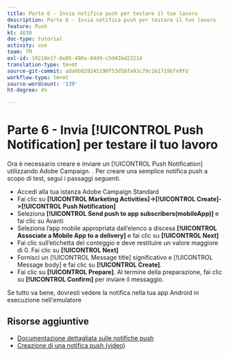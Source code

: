 ```yaml
---
title: Parte 6 - Invia notifica push per testare il tuo lavoro
description: Parte 6 - Invia notifica push per testare il tuo lavoro
feature: Push
kt: 4830
doc-type: tutorial
activity: use
team: TM
exl-id: 10218e1f-6e85-490a-84d9-c5d42bd2321d
translation-type: tm+mt
source-git-commit: ada0b029245190f53d58fa93c79c161719bfe9fd
workflow-type: tm+mt
source-wordcount: '139'
ht-degree: 4%

---
```


# Parte 6 - Invia [!UICONTROL Push Notification] per testare il tuo lavoro

Ora è necessario creare e inviare un [!UICONTROL Push Notification] utilizzando Adobe Campaign. . Per creare una semplice notifica push a scopo di test, segui i passaggi seguenti.

* Accedi alla tua istanza Adobe Campaign Standard
* Fai clic su **[!UICONTROL Marketing Activities]->[!UICONTROL Create]->[!UICONTROL Push Notification]**
* Seleziona **[!UICONTROL Send push to app subscribers(mobileApp)]** e fai clic su Avanti
* Seleziona l’app mobile appropriata dall’elenco a discesa **[!UICONTROL Associate a Mobile App to a delivery]** e fai clic su **[!UICONTROL Next]**
* Fai clic sull’etichetta del conteggio e deve restituire un valore maggiore di 0. Fai clic su **[!UICONTROL Next]**
* Fornisci un [!UICONTROL Message title] significativo e [!UICONTROL Message body] e fai clic su **[!UICONTROL Create]**.
* Fai clic su **[!UICONTROL Prepare]**. Al termine della preparazione, fai clic su **[!UICONTROL Confirm]** per inviare il messaggio.

Se tutto va bene, dovresti vedere la notifica nella tua app Android in esecuzione nell&#39;emulatore

## Risorse aggiuntive

* [Documentazione dettagliata sulle notifiche push](https://docs.adobe.com/content/help/en/campaign-standard/using/communication-channels/push-notifications/about-push-notifications.html)
* [Creazione di una notifica push (video)](/help/communication-channels/mobile/push-notifications/creating-a-push-notification.md)

